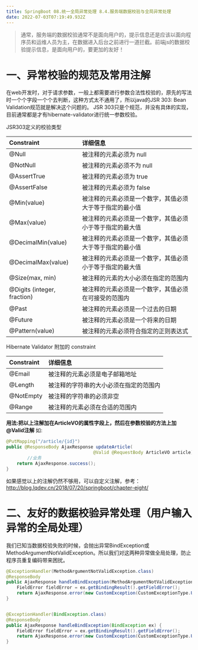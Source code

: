 ```yaml
---
title: SpringBoot 08.统一全局异常处理 8.4.服务端数据校验与全局异常处理
date: 2022-07-03T07:19:49.932Z
---
```

> 通常，服务端的数据校验通常不是面向用户的，提示信息还是应该以面向程序员和运维人员为主，在数据进入后台之前进行一道拦截。前端js的数据校验提示信息，是面向用户的，要更加的友好！

# 一、异常校验的规范及常用注解

在web开发时，对于请求参数，一般上都需要进行参数合法性校验的，原先的写法时一个个字段一个个去判断，这种方式太不通用了，所以java的JSR 303: Bean Validation规范就是解决这个问题的。
JSR 303只是个规范，并没有具体的实现，目前通常都是才有hibernate-validator进行统一参数校验。

JSR303定义的校验类型

| Constraint                  | 详细信息                                                 |
| :-------------------------- | :------------------------------------------------------- |
| @Null                       | 被注释的元素必须为 null                                  |
| @NotNull                    | 被注释的元素必须不为 null                                |
| @AssertTrue                 | 被注释的元素必须为 true                                  |
| @AssertFalse                | 被注释的元素必须为 false                                 |
| @Min(value)                 | 被注释的元素必须是一个数字，其值必须大于等于指定的最小值 |
| @Max(value)                 | 被注释的元素必须是一个数字，其值必须小于等于指定的最大值 |
| @DecimalMin(value)          | 被注释的元素必须是一个数字，其值必须大于等于指定的最小值 |
| @DecimalMax(value)          | 被注释的元素必须是一个数字，其值必须小于等于指定的最大值 |
| @Size(max, min)             | 被注释的元素的大小必须在指定的范围内                     |
| @Digits (integer, fraction) | 被注释的元素必须是一个数字，其值必须在可接受的范围内     |
| @Past                       | 被注释的元素必须是一个过去的日期                         |
| @Future                     | 被注释的元素必须是一个将来的日期                         |
| @Pattern(value)             | 被注释的元素必须符合指定的正则表达式                     |

Hibernate Validator 附加的 constraint

| Constraint | 详细信息                               |
| :--------- | :------------------------------------- |
| @Email     | 被注释的元素必须是电子邮箱地址         |
| @Length    | 被注释的字符串的大小必须在指定的范围内 |
| @NotEmpty  | 被注释的字符串的必须非空               |
| @Range     | 被注释的元素必须在合适的范围内         |

**用法:把以上注解加在ArticleVO的属性字段上，然后在参数校验的方法上加@Valid注解**
如:

```java
@PutMapping("/article/{id}")
public @ResponseBody AjaxResponse updateArticle(
                                 @Valid @RequestBody ArticleVO article) {
        //业务
    return AjaxResponse.success();
}
```

如果感觉以上的注解仍然不够用，可以自定义注解，参考：
http://blog.lqdev.cn/2018/07/20/springboot/chapter-eight/

# 二、友好的数据校验异常处理（用户输入异常的全局处理）

我们已知当数据校验失败的时候，会抛出异常BindException或MethodArgumentNotValidException。所以我们对这两种异常做全局处理，防止程序员重复编码带来困扰。

```java
@ExceptionHandler(MethodArgumentNotValidException.class)
@ResponseBody
public AjaxResponse handleBindException(MethodArgumentNotValidException ex) {
    FieldError fieldError = ex.getBindingResult().getFieldError();
    return AjaxResponse.error(new CustomException(CustomExceptionType.USER_INPUT_ERROR,fieldError.getDefaultMessage()));
}


@ExceptionHandler(BindException.class)
@ResponseBody
public AjaxResponse handleBindException(BindException ex) {
    FieldError fieldError = ex.getBindingResult().getFieldError();
    return AjaxResponse.error(new CustomException(CustomExceptionType.USER_INPUT_ERROR,fieldError.getDefaultMessage()));
}
```